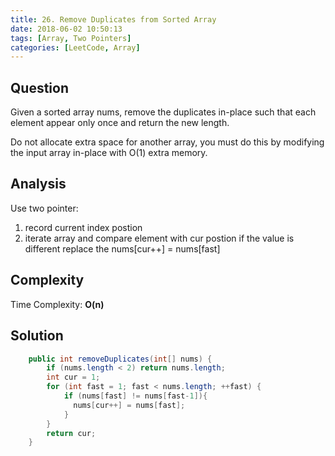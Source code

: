 ```yaml
---
title: 26. Remove Duplicates from Sorted Array
date: 2018-06-02 10:50:13
tags: [Array, Two Pointers]
categories: [LeetCode, Array]
---
```

## Question
Given a sorted array nums, remove the duplicates in-place such that each element appear only once and return the new length.

Do not allocate extra space for another array, you must do this by modifying the input array in-place with O(1) extra memory.


## Analysis
Use two pointer:
1. record current index postion
2. iterate array and compare element with cur postion if the value is different replace the nums[cur++] = nums[fast]

## Complexity
Time Complexity: **O(n)**

## Solution
``` Java
    public int removeDuplicates(int[] nums) {
        if (nums.length < 2) return nums.length;
        int cur = 1;
        for (int fast = 1; fast < nums.length; ++fast) {
            if (nums[fast] != nums[fast-1]){
              nums[cur++] = nums[fast];  
            } 
        }
        return cur;
    }
```
